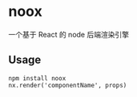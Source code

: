 # noox
一个基于 React 的 node 后端渲染引擎

## Usage
```
npm install noox
nx.render('componentName', props)
```


